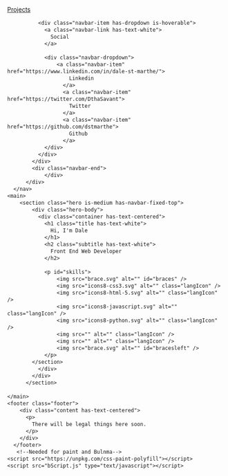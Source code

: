 <body class="has-navbar-fixed-top">
	<nav class="navbar is-dark is-fixed-top" role="navigation" aria-label="main navigation">
		<div class="navbar-brand">
			<a role="button" class="navbar-burger" aria-label="menu" aria-expanded="false">
			<span aria-hidden="true"></span>
			<span aria-hidden="true"></span>
			<span aria-hidden="true"></span>
		  </a>
		</div>
		<div class="navbar-menu">
			<div class="navbar-start">
			<a class="navbar-item has-text-white" href="#projectSection">
				Projects
			  </a>
			
			  <div class="navbar-item has-dropdown is-hoverable">
				<a class="navbar-link has-text-white">
				  Social
				</a>
			  
				<div class="navbar-dropdown">
					<a class="navbar-item" href="https://www.linkedin.com/in/dale-st-marthe/">
						Linkedin
					  </a>
					  <a class="navbar-item" href="https://twitter.com/DthaSavant">
						Twitter
					  </a>
					  <a class="navbar-item" href="https://github.com/dstmarthe">
						Github
					  </a>
				</div>
			  </div>
			</div>
			<div class="navbar-end">
				</div>
		  </div>
	  </nav>
	<main>
		<section class="hero is-medium has-navbar-fixed-top">
			<div class="hero-body">
			  <div class="container has-text-centered">
				<h1 class="title has-text-white">
				  Hi, I'm Dale
				</h1>
				<h2 class="subtitle has-text-white">
				  Front End Web Developer
				</h2>
				
				<p id="skills">
					<img src="brace.svg" alt="" id="braces" />
					<img src="icons8-css3.svg" alt="" class="langIcon" />
					<img src="icons8-html-5.svg" alt="" class="langIcon" />
					<img src="icons8-javascript.svg" alt="" class="langIcon" />
					<img src="icons8-python.svg" alt="" class="langIcon" />
					<img src="" alt="" class="langIcon" />
					<img src="" alt="" class="langIcon" />
					<img src="brace.svg" alt="" id="bracesleft" />
				</p>
			</section>	
			  </div>
			</div>
		  </section>
	
	</main>
	<footer class="footer">
		<div class="content has-text-centered">
		  <p>
			There will be legal things here soon.
		  </p>
		</div>
	  </footer>
	   <!--Needed for paint and Bulnma-->
	<script src="https://unpkg.com/css-paint-polyfill"></script>
	<script src="bScript.js" type="text/javascript"></script>
</body>
